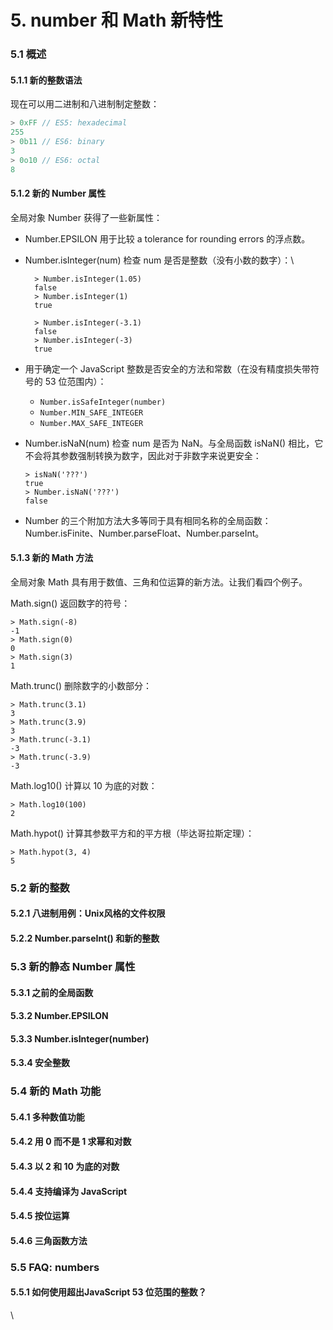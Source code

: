 # 5. number 和 Math 新特性

### 5.1 概述

#### 5.1.1 新的整数语法

现在可以用二进制和八进制制定整数：

```javascript
> 0xFF // ES5: hexadecimal
255
> 0b11 // ES6: binary
3
> 0o10 // ES6: octal
8
```

#### 5.1.2 新的 Number 属性

全局对象 Number 获得了一些新属性：

* Number.EPSILON 用于比较 a tolerance for rounding errors 的浮点数。
*   Number.isInteger(num) 检查 num 是否是整数（没有小数的数字）：\\

    ```
      > Number.isInteger(1.05)
      false
      > Number.isInteger(1)
      true

      > Number.isInteger(-3.1)
      false
      > Number.isInteger(-3)
      true
    ```
* 用于确定一个 JavaScript 整数是否安全的方法和常数（在没有精度损失带符号的 53 位范围内）：
  * `Number.isSafeInteger(number)`
  * `Number.MIN_SAFE_INTEGER`
  * `Number.MAX_SAFE_INTEGER`
*   Number.isNaN(num) 检查 num 是否为 NaN。与全局函数 isNaN() 相比，它不会将其参数强制转换为数字，因此对于非数字来说更安全：

    ```
    > isNaN('???')
    true
    > Number.isNaN('???')
    false
    ```
* Number 的三个附加方法大多等同于具有相同名称的全局函数：Number.isFinite、Number.parseFloat、Number.parseInt。

#### 5.1.3 新的 Math 方法

全局对象 Math 具有用于数值、三角和位运算的新方法。让我们看四个例子。

Math.sign() 返回数字的符号：

```
> Math.sign(-8)
-1
> Math.sign(0)
0
> Math.sign(3)
1
```

Math.trunc() 删除数字的小数部分：

```
> Math.trunc(3.1)
3
> Math.trunc(3.9)
3
> Math.trunc(-3.1)
-3
> Math.trunc(-3.9)
-3
```

Math.log10() 计算以 10 为底的对数：

```
> Math.log10(100)
2
```

Math.hypot() 计算其参数平方和的平方根（毕达哥拉斯定理）：

```
> Math.hypot(3, 4)
5   
```

### 5.2 新的整数

#### 5.2.1 八进制用例：Unix风格的文件权限

#### 5.2.2 Number.parseInt() 和新的整数

### 5.3 新的静态 Number 属性

#### 5.3.1 之前的全局函数

#### 5.3.2 Number.EPSILON

#### 5.3.3 Number.isInteger(number)

#### 5.3.4 安全整数



### 5.4 新的 Math 功能

#### 5.4.1 多种数值功能

#### 5.4.2 用 0 而不是 1 求幂和对数

#### 5.4.3 以 2 和 10 为底的对数

#### 5.4.4 支持编译为 JavaScript

#### 5.4.5 按位运算

#### 5.4.6 三角函数方法

### 5.5 FAQ: numbers

#### 5.5.1 如何使用超出JavaScript 53 位范围的整数？

\
